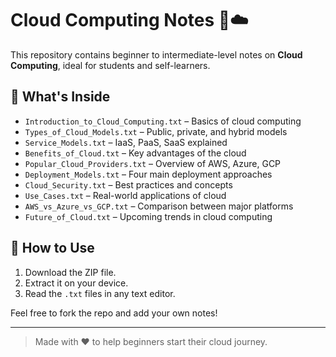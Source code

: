 # Cloud Computing Notes 📘☁️

This repository contains beginner to intermediate-level notes on **Cloud Computing**, ideal for students and self-learners.

## 📂 What's Inside

- `Introduction_to_Cloud_Computing.txt` – Basics of cloud computing
- `Types_of_Cloud_Models.txt` – Public, private, and hybrid models
- `Service_Models.txt` – IaaS, PaaS, SaaS explained
- `Benefits_of_Cloud.txt` – Key advantages of the cloud
- `Popular_Cloud_Providers.txt` – Overview of AWS, Azure, GCP
- `Deployment_Models.txt` – Four main deployment approaches
- `Cloud_Security.txt` – Best practices and concepts
- `Use_Cases.txt` – Real-world applications of cloud
- `AWS_vs_Azure_vs_GCP.txt` – Comparison between major platforms
- `Future_of_Cloud.txt` – Upcoming trends in cloud computing

## 📌 How to Use

1. Download the ZIP file.
2. Extract it on your device.
3. Read the `.txt` files in any text editor.

Feel free to fork the repo and add your own notes!

---

> Made with ❤️ to help beginners start their cloud journey.